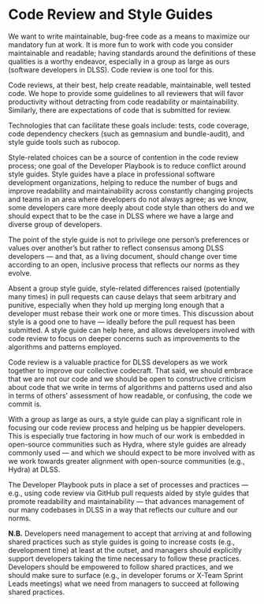 Code Review and Style Guides
============================

We want to write maintainable, bug-free code as a means to maximize our mandatory fun at work. It is more fun to work with code you consider maintainable and readable; having standards around the definitions of these qualities is a worthy endeavor, especially in a group as large as ours (software developers in DLSS). Code review is one tool for this.

Code reviews, at their best, help create readable, maintainable, well tested code. We hope to provide some guidelines to all reviewers that will favor productivity without detracting from code readability or maintainability. Similarly, there are expectations of code that is submitted for review.

Technologies that can facilitate these goals include: tests, code coverage, code dependency checkers (such as gemnasium and bundle-audit), and style guide tools such as rubocop.

Style-related choices can be a source of contention in the code review process; one goal of the Developer Playbook is to reduce conflict around style guides. Style guides have a place in professional software development organizations, helping to reduce the number of bugs and improve readability and maintainability across constantly changing projects and teams in an area where developers do not always agree; as we know, some developers care more deeply about code style than others do and we should expect that to be the case in DLSS where we have a large and diverse group of developers.

The point of the style guide is not to privilege one person’s preferences or values over another’s but rather to reflect consensus among DLSS developers — and that, as a living document, should change over time according to an open, inclusive process that reflects our norms as they evolve.

Absent a group style guide, style-related differences raised (potentially many times) in pull requests can cause delays that seem arbitrary and punitive, especially when they hold up merging long enough that a developer must rebase their work one or more times. This discussion about style is a good one to have — ideally before the pull request has been submitted. A style guide can help here, and allows developers involved with code review to focus on deeper concerns such as improvements to the algorithms and patterns employed.

Code review is a valuable practice for DLSS developers as we work together to improve our collective codecraft. That said, we should embrace that we are not our code and we should be open to constructive criticism about code that we write in terms of algorithms and patterns used and also in terms of others’ assessment of how readable, or confusing, the code we commit is.

With a group as large as ours, a style guide can play a significant role in focusing our code review process and helping us be happier developers. This is especially true factoring in how much of our work is embedded in open-source communities such as Hydra, where style guides are already commonly used — and which we should expect to be more involved with as we work towards greater alignment with open-source communities (e.g., Hydra) at DLSS.

The Developer Playbook puts in place a set of processes and practices — e.g., using code review via GitHub pull requests aided by style guides that promote readability and maintainability — that advances management of our many codebases in DLSS in a way that reflects our culture and our norms.

**N.B.** Developers need management to accept that arriving at and following shared practices such as style guides is going to increase costs (e.g., development time) at least at the outset, and managers should explicitly support developers taking the time necessary to follow these practices. Developers should be empowered to follow shared practices, and we should make sure to surface (e.g., in developer forums or X-Team Sprint Leads meetings) what we need from managers to succeed at following shared practices.
